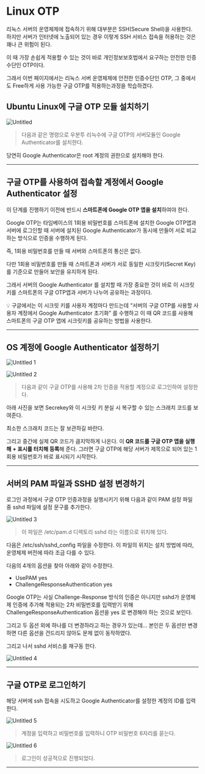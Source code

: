 # Linux OTP

리눅스 서버의 운영체제에 접속하기 위해 대부분은 SSH(Secure Shell)을 사용한다. 하지만 서버가 인터넷에 노출되어 있는 경우 이렇게 SSH 서비스 접속을 허용하는 것은 꽤나 큰 위험이 된다.

이 때 가장 손쉽게 적용할 수 있는 것이 바로 개인정보보호법에서 요구하는 안전한 인증수단인 OTP이다.

그래서 이번 페이지에서는 리눅스 서버 운영체제에 안전한 인증수단인 OTP, 그 중에서도 Free하게 사용 가능한 구글 OTP를 적용하는과정을 학습하겠다.

## Ubuntu Linux에 구글 OTP 모듈 설치하기

![Untitled](https://user-images.githubusercontent.com/84123877/176129774-91b20306-138a-416b-b40e-69c1f61b3ff2.png)

> 다음과 같은 명령으로 우분투 리늑수에 구글 OTP의 서버모듈인 
Google Authenticator를 설치한다.
> 

당연히 Google Authenticator은 root 계정의 권한으로 설치해야 한다.

---

## 구글 OTP를 사용하여 접속할 계정에서 Google Authenticator 설정

이 단계를 진행하기 이전에 반드시 **스마트폰에 Google OTP 앱을 설치**하여야 한다.

Google OTP는 타임베이스의 1회용 비밀번호를 스마트폰에 설치한 Google OTP앱과 서버에 로그인할 때 서버에 설치된 Google Authenticator가 동시에 만들어 서로 비교하는 방식으로 인증을 수행하게 된다.

즉, 1회용 비밀번호를 만들 때 서버와 스마트폰의 통신은 없다.

다만 1회용 비밀번호를 만들 때 스마트폰과 서버가 서로 동일한 시크릿키(Secret Key)를 기준으로 만들어 보안을 유지하게 된다.

그래서 서버의 Google Authenticator 를 설치할 때 가장 중요한 것이 바로 이 시크릿 키를 스마트폰의 구글 OTP앱과 서버가 나누어 공유하는 과정이다.

<aside>
💡 구글에서는 이 시크릿 키를 사용자 계정마다 만드는데 “서버의 구글 OTP를 사용할 사용자 계정에서 Google Authenticator 초기화” 를 수행하고 이 때 QR 코드를 사용해 스마트폰의 구글 OTP 앱에 시크릿키를 공유하는 방법을 사용한다.

</aside>

---

## OS 계정에 Google Authenticator 설정하기

![Untitled 1](https://user-images.githubusercontent.com/84123877/176129777-80563502-fcdf-4b80-a9c7-0ee60f1cc42f.png)

![Untitled 2](https://user-images.githubusercontent.com/84123877/176129782-13616bb2-e0bd-4385-b2aa-d1e7a020ab68.png)

> 다음과 같이 구글 OTP를 사용해 2차 인증을 적용할 계정으로 로그인하여 설정한다.
> 

아래 사진을 보면 Secrekey와 이 시크릿 키 분실 시 복구할 수 있는 스크래치 코드를 보여준다.

최소한 스크래치 코드는 잘 보관하길 바란다.

그리고 중간에 실제 QR 코드가 큼지막하게 나온다. 이 **QR 코드를 구글 OTP 앱을 실행해 + 표시를 터치해 등록**해 준다. 그러면 구글 OTP에 해당 서버가 제목으로 되어 있는 1회용 비밀번호가 바로 표시되기 시작한다.

---

## 서버의 PAM 파일과 SSHD 설정 변경하기

로그인 과정에서 구글 OTP 인증과정을 실행시키기 위해 다음과 같이 PAM 설정 파일 중 sshd 파일에 설정 문구를 추가한다.

![Untitled 3](https://user-images.githubusercontent.com/84123877/176129783-d141d7b7-b1ba-428f-8b9e-d45e4fcd8278.png)

> 이 파일은 /etc/pam.d 디렉토리 sshd 라는 이름으로 위치해 있다.
> 

다음은 /etc/ssh/sshd_config 파일을 수정한다. 이 파일의 위치는 설치 방법에 따라, 운영체제 버전에 따라 조금 다를 수 있다. 

다음의 4개의 옵션을 찾아 아래와 같이 수정한다.

- UsePAM yes
- ChallengeResponseAuthentication yes

Google OTP는 사실 Challenge-Response 방식의 인증은 아니지만 sshd가 운영체제 인증에 추가해 적용되는 2차 비밀번호를 입력받기 위해 ChallengeResponseAuthentication 옵션을 yes 로 변경해야 하는 것으로 보인다.

그리고 두 옵션 외에 하나를 더 변경하라고 하는 경우가 있는데... 본인은 두 옵션만 변경하면 다른 옵션을 건드리지 않아도 문제 없이 동작하였다.

그리고 나서 sshd 서비스를 재구동 한다.

![Untitled 4](https://user-images.githubusercontent.com/84123877/176129786-e2bd5833-06bc-4787-bb25-c4e49dac4768.png)

---

## 구글 OTP로 로그인하기

해당 서버에 ssh 접속을 시도하고 Google Authenticator를 설정한 계정의 ID를 입력한다.

![Untitled 5](https://user-images.githubusercontent.com/84123877/176129790-d931e813-17a8-448b-87bd-168e83ee926c.png)

> 계정을 입력하고 비밀번호를 입력하니 OTP 비밀번호 6자리를 묻는다.
> 

![Untitled 6](https://user-images.githubusercontent.com/84123877/176129794-91686796-536e-45f7-8cfb-fc5b7541244b.png)

> 로그인이 성공적으로 진행되었다.
> 

---
